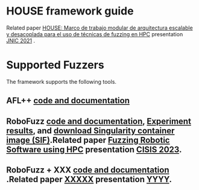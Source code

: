 HOUSE framework guide
=========================	
Related paper [HOUSE: Marco de trabajo modular de arquitectura escalable y desacoplada para el uso de técnicas de fuzzing en HPC](https://github.com/b0rh/Latex/blob/main/paper_JNIC_2021/HOUSE%20Marco%20de%20trabajo%20modular%20de%20arquitectura%20escalable%20y%20desacoplada%20para%20el%20uso%20de%20t%C3%A9cnicas%20de%20fuzzing%20en%20HPC.pdf) presentation [JNIC 2021](https://github.com/b0rh/Latex/blob/main/presentation_JNIC_2021/PresentacionJNIC2021.pdf) .


# Supported Fuzzers
The framework supports the following tools.
## AFL++ [code and documentation](https://github.com/b0rh/HOUSE/tree/master/0.TLB/AFL%2B%2B)
## RoboFuzz [code and documentation](https://github.com/b0rh/HOUSE/tree/master/0.TLB/ROS2_foxy-robofuzz), [Experiment results](https://github.com/b0rh/HOUSE/tree/master/B.OR/TB3-MI2_Robofuzz), and [download Singularity container image (SIF)](https://drive.google.com/file/d/1fg2InRNrwcbU3XKqwiTxA40YGrIYiRLD/view?usp=sharing).Related paper [Fuzzing Robotic Software using HPC](https://github.com/b0rh/Latex/blob/main/paper_CISIS_2023/Fuzzing%20Robotic%20Software%20using%20HPC.pdf) presentation [CISIS 2023](https://github.com/b0rh/Latex/blob/main/presentation_CISIS_2023/PresentationCISIS2023.pdf).

## RoboFuzz + XXX [code and documentation](https://xxx) .Related paper [XXXXX](https://xxxx) presentation [YYYY](https://yyy).
